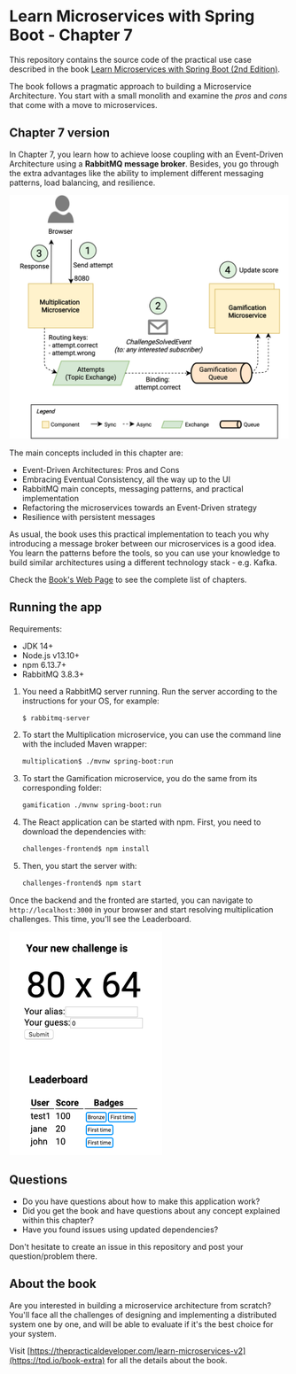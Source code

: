 # Learn Microservices with Spring Boot - Chapter 7

This repository contains the source code of the practical use case described in the book [Learn Microservices with Spring Boot (2nd Edition)](https://tpd.io/book-extra/).

The book follows a pragmatic approach to building a Microservice Architecture. You start with a small monolith and examine the _pros_ and _cons_ that come with a move to microservices. 

## Chapter 7 version

In Chapter 7, you learn how to achieve loose coupling with an Event-Driven Architecture using a **RabbitMQ message broker**. Besides, you go through the extra advantages like the ability to implement different messaging patterns, load balancing, and resilience. 

![Logical View - Chapter 7](resources/logical_views-Chapter7-detailed.png)

The main concepts included in this chapter are:

* Event-Driven Architectures: Pros and Cons
* Embracing Eventual Consistency, all the way up to the UI
* RabbitMQ main concepts, messaging patterns, and practical implementation
* Refactoring the microservices towards an Event-Driven strategy
* Resilience with persistent messages

As usual, the book uses this practical implementation to teach you why introducing a message broker between our microservices is a good idea. You learn the patterns before the tools, so you can use your knowledge to build similar architectures using a different technology stack - e.g. Kafka. 

Check the [Book's Web Page](https://tpd.io/book-extra) to see the complete list of chapters.

## Running the app

Requirements:

* JDK 14+
* Node.js v13.10+
* npm 6.13.7+
* RabbitMQ 3.8.3+

1. You need a RabbitMQ server running. Run the server according to the instructions for your OS, for example:
    ```bash
    $ rabbitmq-server
    ```
1. To start the Multiplication microservice, you can use the command line with the included Maven wrapper:
    ```bash
    multiplication$ ./mvnw spring-boot:run
    ```
2. To start the Gamification microservice, you do the same from its corresponding folder:
    ```bash
    gamification ./mvnw spring-boot:run
    ```
2. The React application can be started with npm. First, you need to download the dependencies with:
    ```bash
    challenges-frontend$ npm install
    ```
3. Then, you start the server with:
    ```bash
    challenges-frontend$ npm start
    ```

Once the backend and the fronted are started, you can navigate to `http://localhost:3000` in your browser and start resolving multiplication challenges. This time, you'll see the Leaderboard.

![Application - Screenshot](resources/app-chapter7-after10.png)

## Questions

* Do you have questions about how to make this application work?
* Did you get the book and have questions about any concept explained within this chapter?
* Have you found issues using updated dependencies?

Don't hesitate to create an issue in this repository and post your question/problem there. 

## About the book

Are you interested in building a microservice architecture from scratch? You'll face all the challenges of designing and implementing a distributed system one by one, and will be able to evaluate if it's the best choice for your system.

Visit [https://thepracticaldeveloper.com/learn-microservices-v2](https://tpd.io/book-extra) for all the details about the book.
